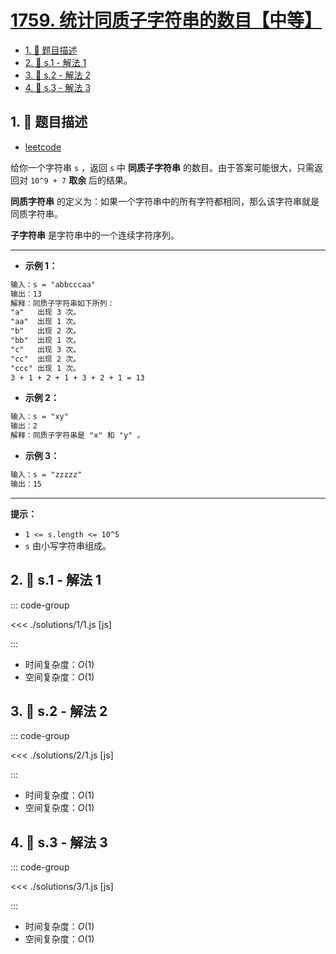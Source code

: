 # [1759. 统计同质子字符串的数目【中等】](https://github.com/tnotesjs/TNotes.leetcode/tree/main/notes/1759.%20%E7%BB%9F%E8%AE%A1%E5%90%8C%E8%B4%A8%E5%AD%90%E5%AD%97%E7%AC%A6%E4%B8%B2%E7%9A%84%E6%95%B0%E7%9B%AE%E3%80%90%E4%B8%AD%E7%AD%89%E3%80%91)

<!-- region:toc -->

- [1. 📝 题目描述](#1--题目描述)
- [2. 🎯 s.1 - 解法 1](#2--s1---解法-1)
- [3. 🎯 s.2 - 解法 2](#3--s2---解法-2)
- [4. 🎯 s.3 - 解法 3](#4--s3---解法-3)

<!-- endregion:toc -->

## 1. 📝 题目描述

- [leetcode](https://leetcode.cn/problems/count-number-of-homogenous-substrings/)

给你一个字符串 `s` ，返回 `s` 中 **同质子字符串** 的数目。由于答案可能很大，只需返回对 `10^9 + 7` **取余** 后的结果。

**同质字符串** 的定义为：如果一个字符串中的所有字符都相同，那么该字符串就是同质字符串。

**子字符串** 是字符串中的一个连续字符序列。

---

- **示例 1：**

```txt
输入：s = "abbcccaa"
输出：13
解释：同质子字符串如下所列：
"a"   出现 3 次。
"aa"  出现 1 次。
"b"   出现 2 次。
"bb"  出现 1 次。
"c"   出现 3 次。
"cc"  出现 2 次。
"ccc" 出现 1 次。
3 + 1 + 2 + 1 + 3 + 2 + 1 = 13
```

- **示例 2：**

```txt
输入：s = "xy"
输出：2
解释：同质子字符串是 "x" 和 "y" 。
```

- **示例 3：**

```txt
输入：s = "zzzzz"
输出：15
```

---

**提示：**

- `1 <= s.length <= 10^5`
- `s` 由小写字符串组成。

## 2. 🎯 s.1 - 解法 1

::: code-group

<<< ./solutions/1/1.js [js]

:::

- 时间复杂度：$O(1)$
- 空间复杂度：$O(1)$

## 3. 🎯 s.2 - 解法 2

::: code-group

<<< ./solutions/2/1.js [js]

:::

- 时间复杂度：$O(1)$
- 空间复杂度：$O(1)$

## 4. 🎯 s.3 - 解法 3

::: code-group

<<< ./solutions/3/1.js [js]

:::

- 时间复杂度：$O(1)$
- 空间复杂度：$O(1)$
